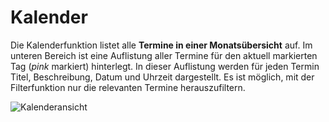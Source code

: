 # Kalender

Die Kalenderfunktion listet alle **Termine in einer Monatsübersicht** auf.
Im unteren Bereich ist eine Auflistung aller Termine für den aktuell markierten Tag (*pink* markiert) hinterlegt.
In dieser Auflistung werden für jeden Termin Titel, Beschreibung, Datum und Uhrzeit dargestellt.
Es ist möglich, mit der Filterfunktion nur die relevanten Termine herauszufiltern.

![Kalenderansicht](/images/calendar/calendar_300.png)
